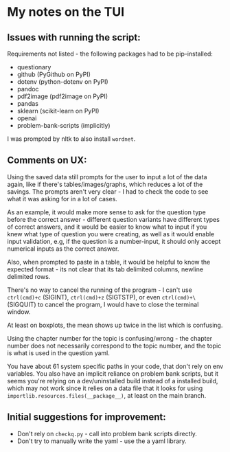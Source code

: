 # My notes on the TUI

## Issues with running the script:

Requirements not listed - the following packages had to be pip-installed:
- questionary
- github (PyGithub on PyPI)
- dotenv (python-dotenv on PyPI)
- pandoc
- pdf2image (pdf2image on PyPI)
- pandas
- sklearn (scikit-learn on PyPI)
- openai
- problem-bank-scripts (implicitly)

I was prompted by nltk to also install `wordnet`.

## Comments on UX:

Using the saved data still prompts for the user to input a lot of the data again, like if there's tables/images/graphs, which reduces a lot of the savings.
The prompts aren't very clear - I had to check the code to see what it was asking for in a lot of cases.

As an example, it would make more sense to ask for the question type before the correct answer - different question variants have different types of correct answers, and it would be easier to know what to input if you knew what type of question you were creating, as well as it would enable input validation, e.g, if the question is a number-input, it should only accept numerical inputs as the correct answer.

Also, when prompted to paste in a table, it would be helpful to know the expected format - its not clear that its tab delimited columns, newline delimited rows.

There's no way to cancel the running of the program - I can't use `ctrl(cmd)+c` (SIGINT), `ctrl(cmd)+z` (SIGTSTP), or even `ctrl(cmd)+\` (SIGQUIT) to cancel the program, I would have to close the terminal window.

At least on boxplots, the mean shows up twice in the list which is confusing.

Using the chapter number for the topic is confusing/wrong - the chapter number does not necessarily correspond to the topic number, and the topic is what is used in the question yaml.

You have about 61 system specific paths in your code, that don't rely on env variables. You also have an implicit reliance on problem bank scripts, but it seems you're relying on a dev/uninstalled build instead of a installed build, which may not work since it relies on a data file that it looks for using `importlib.resources.files(__package__)`, at least on the main branch.

## Initial suggestions for improvement:

- Don't rely on `checkq.py` - call into problem bank scripts directly.
- Don't try to manually write the yaml - use the a yaml library.